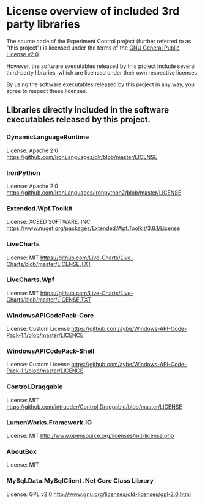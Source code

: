 # License overview of included 3rd party libraries

The source code of the Experiment Control project (further referred to as "this project") is licensed under the terms of the [GNU General Public License v2.0](LICENSE).

However, the software executables released by this project include several third-party libraries, which are licensed under their own respective licenses.

By using the software executables released by this project in any way, you agree to respect these licenses.

## Libraries directly included in the software executables released by this project.

### DynamicLanguageRuntime
License: Apache 2.0 
https://github.com/IronLanguages/dlr/blob/master/LICENSE

### IronPython
License: Apache 2.0
https://github.com/IronLanguages/ironpython2/blob/master/LICENSE

### Extended.Wpf.Toolkit
License: XCEED SOFTWARE, INC.
https://www.nuget.org/packages/Extended.Wpf.Toolkit/3.8.1/License

### LiveCharts
License: MIT
https://github.com/Live-Charts/Live-Charts/blob/master/LICENSE.TXT

### LiveCharts.Wpf
License: MIT
https://github.com/Live-Charts/Live-Charts/blob/master/LICENSE.TXT

### WindowsAPICodePack-Core
License: Custom License
https://github.com/aybe/Windows-API-Code-Pack-1.1/blob/master/LICENCE

### WindowsAPICodePack-Shell
License: Custom License
https://github.com/aybe/Windows-API-Code-Pack-1.1/blob/master/LICENCE

### Control.Draggable
License: MIT
https://github.com/intrueder/Control.Draggable/blob/master/LICENSE


### LumenWorks.Framework.IO
License: MIT
http://www.opensource.org/licenses/mit-license.php

### AboutBox
License: MIT

### MySql.Data.MySqlClient .Net Core Class Library
License: GPL v2.0
http://www.gnu.org/licenses/old-licenses/gpl-2.0.html